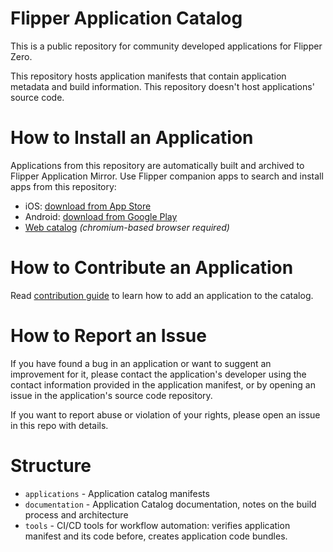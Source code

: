 # Flipper Application Catalog

This is a public repository for community developed applications for Flipper Zero. 

This repository hosts application manifests that contain application metadata and build information. This repository doesn't host applications' source code.

# How to Install an Application

Applications from this repository are automatically built and archived to Flipper Application Mirror. Use Flipper companion apps to search and install apps from this repository:
 - iOS: [download from App Store](https://apps.apple.com/app/flipper-mobile-app/id1534655259)
 - Android: [download from Google Play](https://play.google.com/store/apps/details?id=com.flipperdevices.app)
 - [Web catalog](https://lab.flipper.net/apps) _(chromium-based browser required)_

# How to Contribute an Application

Read [contribution guide](documentation/Contributing.md) to learn how to add an application to the catalog.

# How to Report an Issue

If you have found a bug in an application or want to suggent an improvement for it, please contact the application's developer using the contact information provided in the application manifest, or by opening an issue in the application's source code repository.

If you want to report abuse or violation of your rights, please open an issue in this repo with details.

# Structure

- `applications` - Application catalog manifests
- `documentation` - Application Catalog documentation, notes on the build process and architecture
- `tools` - CI/CD tools for workflow automation: verifies application manifest and its code before, creates application code bundles.
